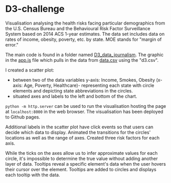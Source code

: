 # D3-challenge
Visualisation analysing the health risks facing particular demographics from the U.S. Census Bureau and the Behavioural Risk Factor Surveillance System based on 2014 ACS 1-year estimates. The data set includes data on rates of income, obesity, poverty, etc. by state. MOE stands for "margin of error."

The main code is found in a folder named [D3_data_journalism]("./D3_data_journalism"). The graphic in the [app.js](./assets/js/app.js) file which pulls in the data from [data.csv](./assets/data/data.csv) using the "d3.csv".

I created a scatter plot:
- between two of the data variables y-axis: Income, Smokes, Obesity (x-axis: Age, Poverty, Healthcare)- representing each state with circle elements and depicting state abbreviations in the circles.
- situated axes and labels to the left and bottom of the chart.

`python -m http.server` can be used to run the visualisation hosting the page at `localhost:8000` in the web browser. The visualisation has been deployed to Github pages.

Additional labels in the scatter plot have click events so that users can decide which data to display. Animated the transitions for the circles' locations as well as the range of axes. Created three risk factors for each axis.

While the ticks on the axes allow us to infer approximate values for each circle, it's impossible to determine the true value without adding another layer of data. Tooltips reveal a specific element's data when the user hovers their cursor over the element. Tooltips are added to circles and displays each tooltip with the data.